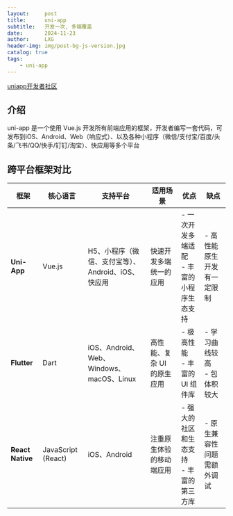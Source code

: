 ```yaml
---
layout:     post
title:      uni-app
subtitle:   开发一次, 多端覆盖
date:       2024-11-23
author:     LXG
header-img: img/post-bg-js-version.jpg
catalog: true
tags:
    - uni-app
---
```


[uniapp开发者社区](https://uniapp.dcloud.net.cn/)

## 介绍

uni-app 是一个使用 Vue.js 开发所有前端应用的框架，开发者编写一套代码，可发布到iOS、Android、Web（响应式）、以及各种小程序（微信/支付宝/百度/头条/飞书/QQ/快手/钉钉/淘宝）、快应用等多个平台

## 跨平台框架对比

| **框架**         | **核心语言**      | **支持平台**                                      | **适用场景**                       | **优点**                                     | **缺点**                                   |
|-------------------|-------------------|-------------------------------------------------|------------------------------------|---------------------------------------------|-------------------------------------------|
| **Uni-App**      | Vue.js            | H5、小程序（微信、支付宝等）、Android、iOS、快应用 | 快速开发多端统一的应用              | - 一次开发多端适配<br>- 丰富的小程序生态支持 | - 高性能原生开发有一定限制                |
| **Flutter**      | Dart              | iOS、Android、Web、Windows、macOS、Linux        | 高性能、复杂 UI 的原生应用         | - 极高性能<br>- 丰富的 UI 组件库            | - 学习曲线较高<br>- 包体积较大            |
| **React Native** | JavaScript (React)| iOS、Android                                    | 注重原生体验的移动端应用           | - 强大的社区和生态支持<br>- 丰富的第三方库  | - 原生兼容性问题需额外调试               |




